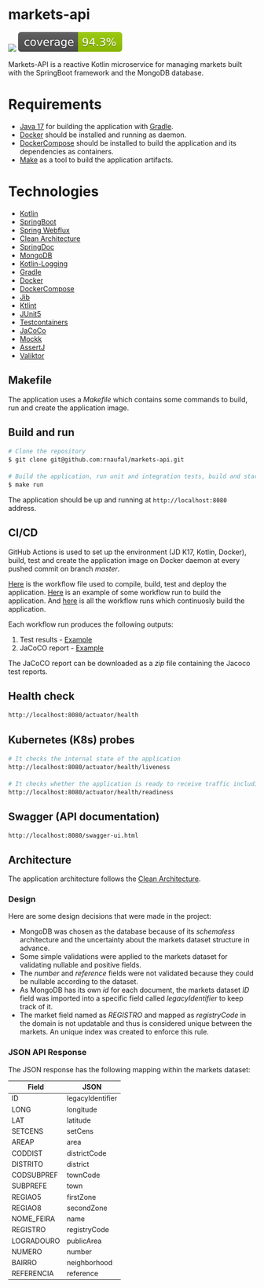 # markets-api

![](https://github.com/rnaufal/markets-api/actions/workflows/ci.yml/badge.svg)
![Coverage](.github/badges/jacoco.svg)

Markets-API is a reactive Kotlin microservice for managing markets built with the SpringBoot framework and the MongoDB database.

# Requirements
* [Java 17](https://openjdk.java.net/projects/jdk/17/) for building the application with [Gradle](https://gradle.org).
* [Docker](https://www.docker.com) should be installed and running as daemon.
* [DockerCompose](https://github.com/docker/compose) should be installed to build the application and its dependencies as containers.
* [Make](https://www.gnu.org/software/make/) as a tool to build the application artifacts.

# Technologies

* [Kotlin](https://kotlinlang.org)
* [SpringBoot](https://spring.io/projects/spring-boot)
* [Spring Webflux](https://docs.spring.io/spring-framework/docs/current/reference/html/web-reactive.html)
* [Clean Architecture](https://blog.cleancoder.com/uncle-bob/2012/08/13/the-clean-architecture.html)
* [SpringDoc](https://springdoc.org)
* [MongoDB](https://www.mongodb.com)
* [Kotlin-Logging](https://github.com/MicroUtils/kotlin-logging)
* [Gradle](https://gradle.org)
* [Docker](https://www.docker.com)
* [DockerCompose](https://github.com/docker/compose)
* [Jib](https://github.com/GoogleContainerTools/jib)
* [Ktlint](https://ktlint.github.io)
* [JUnit5](https://junit.org/junit5)
* [Testcontainers](https://www.testcontainers.org)
* [JaCoCo](https://www.jacoco.org/jacoco/trunk/index.html)
* [Mockk](https://mockk.io)
* [AssertJ](https://assertj.github.io/doc)
* [Valiktor](https://github.com/valiktor/valiktor)

## Makefile

The application uses a *Makefile* which contains some commands to build, run and create the application image.

## Build and run

```bash
# Clone the repository
$ git clone git@github.com:rnaufal/markets-api.git

# Build the application, run unit and integration tests, build and start the application and MongoDB containers 
$ make run
```

The application should be up and running at `http://localhost:8080` address.

## CI/CD

GitHub Actions is used to set up the environment (JD K17, Kotlin, Docker), build, test and create the application image on Docker daemon at every pushed commit on branch *master*. 

[Here](https://github.com/rnaufal/markets-api/blob/master/.github/workflows/ci.yml) is the workflow file used to compile, build, test and deploy the application. [Here](https://github.com/rnaufal/markets-api/runs/4959470787?check_suite_focus=true) is an example of some workflow run to build the application. And [here](https://github.com/rnaufal/markets-api/actions) is all the workflow runs which continuosly build the application. 

Each workflow run produces the following outputs:

1. Test results - [Example](https://github.com/rnaufal/markets-api/runs/4959489623?check_suite_focus=true)
2. JaCoCO report - [Example](https://github.com/rnaufal/markets-api/suites/5076343453/artifacts/151129187)

The JaCoCO report can be downloaded as a *zip* file containing the Jacoco test reports.

## Health check

```bash
http://localhost:8080/actuator/health
```

## Kubernetes (K8s) probes

```bash
# It checks the internal state of the application 
http://localhost:8080/actuator/health/liveness

# It checks whether the application is ready to receive traffic including the validation of dependencies state, in this case, the MongoDB database
http://localhost:8080/actuator/health/readiness
```

## Swagger (API documentation)

```
http://localhost:8080/swagger-ui.html
```

## Architecture 

The application architecture follows the [Clean Architecture](https://blog.cleancoder.com/uncle-bob/2012/08/13/the-clean-architecture.html).

### Design

Here are some design decisions that were made in the project:

- MongoDB was chosen as the database because of its *schemaless* architecture and the uncertainty about the markets dataset structure in advance.
- Some simple validations were applied to the markets dataset for validating nullable and positive fields.
- The *number* and *reference* fields were not validated because they could be nullable according to the dataset. 
- As MongoDB has its own *id* for each document, the markets dataset *ID* field was imported into a specific field called *legacyIdentifier* to keep track of it.
- The market field named as *REGISTRO* and mapped as *registryCode* in the domain is not updatable and thus is considered unique between the markets. An unique index was created to enforce this rule.

### JSON API Response

The JSON response has the following mapping within the markets dataset:

| Field | JSON |
| ------ | ------ |
| ID | legacyIdentifier |
| LONG | longitude |
| LAT | latitude |
| SETCENS | setCens |
| AREAP | area |
| CODDIST | districtCode |
| DISTRITO | district |
| CODSUBPREF | townCode |
| SUBPREFE | town |
| REGIAO5 | firstZone |
| REGIAO8 | secondZone |
| NOME_FEIRA | name |
| REGISTRO | registryCode |
| LOGRADOURO | publicArea |
| NUMERO | number |
| BAIRRO | neighborhood |
| REFERENCIA | reference |
